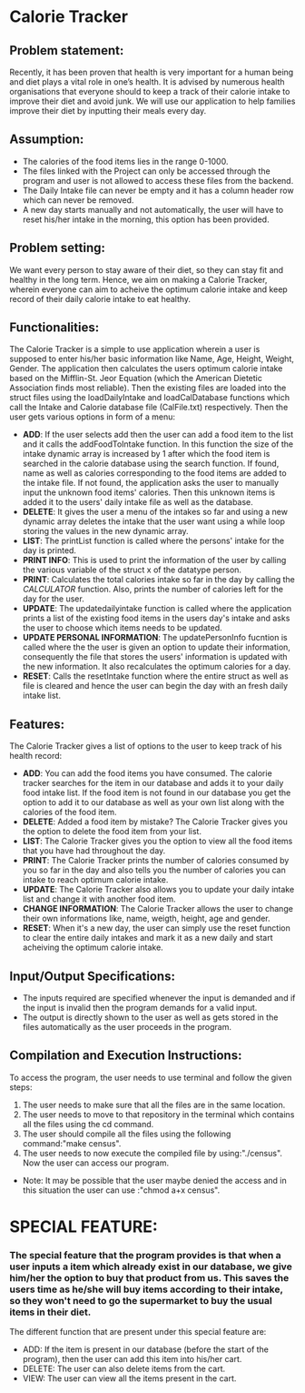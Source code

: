 ﻿# Calorie Tracker

## Problem statement: 
Recently, it has been proven that health is very important for a human being and diet plays a vital role in one’s health. It is advised by numerous health organisations that everyone should to keep a track of their calorie intake to improve their diet and avoid junk. We will use our application to help families improve their diet by inputting their meals every day.

## Assumption: 
* The calories of the food items lies in the range 0-1000.
* The files linked with the Project can only be accessed through the program and user is not allowed to access these files from the backend.
* The Daily Intake file can never be empty and it has a column header row which can never be removed.
* A new day starts manually and not automatically, the user will have to reset his/her intake in the morning, this option has been provided.

## Problem setting: 
We want every person to stay aware of their diet, so they can stay fit and healthy in the long term. Hence, we aim on making a Calorie Tracker, wherein everyone can aim to acheive the optimum calorie intake and keep record of their daily calorie intake to eat healthy. 

## Functionalities:
The Calorie Tracker is a simple to use application wherein a user is supposed to enter his/her basic information like Name, Age, Height, Weight, Gender. The application then calculates the users optimum calorie intake based on the Mifflin-St. Jeor Equation (which the American Dietetic Association finds most reliable). Then the existing files are loaded into the struct files using the loadDailyIntake and loadCalDatabase functions which call the Intake and Calorie database file (CalFile.txt) respectively. Then the user gets various options in form of a menu:
* **ADD**: If the user selects add then the user can add a food item to the list and it calls the addFoodToIntake function. In this function the size of the intake dynamic array is increased by 1 after which the food item is searched in the calorie database using the search function. If found, name as well as calories corresponding to the food items are added to the intake file. If not found, the application asks the user to manually input the unknown food items' calories. Then this unknown items is added it to the users' daily intake file as well as the database. 
* **DELETE**: It gives the user a menu of the intakes so far and using a new dynamic array deletes the intake that the user want using a while loop storing the values in the new dynamic array. 
* **LIST**: The printList function is called where the persons' intake for the day is printed.
* **PRINT INFO**: This is used to print the information of the user by calling the various variable of the struct x of the datatype person.
* **PRINT**: Calculates the total calories intake so far in the day by calling the _CALCULATOR_ function. Also, prints the number of calories left for the day for the user.
* **UPDATE**: The updatedailyintake function is called where the application prints a list of the existing food items in the users day's intake and asks the user to choose which items needs to be updated.
* **UPDATE PERSONAL INFORMATION**: The updatePersonInfo fucntion is called where the the user is given an option to update their information, consequently the file that stores the users' information is updated with the new information. It also recalculates the optimum calories for a day.
* **RESET**: Calls the resetIntake function where the entire struct as well as file is cleared and hence the user can begin the day with an fresh daily intake list.

## Features:
The Calorie Tracker gives a list of options to the user to keep track of his health record:
* **ADD**: You can add the food items you have consumed. The calorie tracker searches for the item in our database and adds it to your daily food intake list. If the food item is not found in our database you get the option to add it to our database as well as your own list along with the calories of the food item.
* **DELETE**: Added a food item by mistake? The Calorie Tracker gives you the option to delete the food item from your list.
* **LIST**: The Calorie Tracker gives you the option to view all the food items that you have had throughout the day.
* **PRINT**: The Calorie Tracker prints the number of calories consumed by you so far in the day and also tells you the number of calories you can intake to reach optimum calorie intake.
* **UPDATE**: The Calorie Tracker also allows you to update your daily intake list and change it with another food item.
* **CHANGE INFORMATION**: The Calorie Tracker allows the user to change their own informations like, name, weigth, height, age and gender.
* **RESET**: When it's a new day, the user can simply use the reset function to clear the entire daily intakes and mark it as a new daily and start acheiving the optimum calorie intake.
## Input/Output Specifications:
* The inputs required are specified whenever the input is demanded and if the input is invalid then the program demands for a valid input.
* The output is directly shown to the user as well as gets stored in the files automatically as the user proceeds in the program.
## Compilation and Execution Instructions:
To access the program, the user needs to use terminal and follow the given steps:
1. The user needs to make sure that all the files are in the same location.
2. The user needs to move to that repository in the terminal which contains all the files using the cd command.
3. The user should compile all the files using the following command:"make census".
4. The user needs to now execute the compiled file by using:"./census".
Now the user can access our program.
* Note: It may be possible that the user maybe denied the access and in this situation the user can use :"chmod a+x census".
# SPECIAL FEATURE:
### The special feature that the program provides is that when a user inputs a item which already exist in our database, we give him/her the option to buy that product from us. This saves the users time as he/she will buy items according to their intake, so they won't need to go the supermarket to buy the usual items in their diet.  
The different function that are present under this special feature are:
* ADD: If the item is present in our database (before the start of the program), then the user can add this item into his/her cart.
* DELETE: The user can also delete items from the cart.
* VIEW: The user can view all the items present in the cart.


